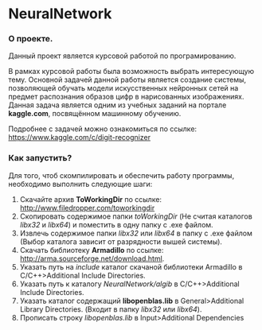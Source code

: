 
# NeuralNetwork

### О проекте.
Данный проект является курсовой работой по програмированию.

В рамках курсовой работы была возможность выбрать интересующую тему. Основной задачей данной работы является создание системы, позволяющей обучать модели искусственных нейронных сетей на предмет распознания образов цифр в нарисованных изображениях. Данная задача является одним из учебных заданий на портале **kaggle.com**, посвящённом машинному обучению.

Подробнее с задачей можно ознакомиться по ссылке: https://www.kaggle.com/c/digit-recognizer


### Как запустить?
Для того, чтоб скомпилировать и обеспечить работу программы, необходимо выполнить следующие шаги:

1. Скачайте архив **ToWorkingDir** по ссылке: http://www.filedropper.com/toworkingdir
2. Скопировать содержимое папки *toWorkingDir* (Не считая каталогов *libx32* и *libx64*) и поместить в одну папку с .exe файлом.
3. Извлечь содержимое папки *libx32* или *libx64* в папку с .exe файлом (Выбор каталога зависит от разрядности вышей системы).
4. Скачать библиотеку **Armadillo** по ссылке: http://arma.sourceforge.net/download.html.
5. Указать путь на *include* каталог скачаной библиотеки Armadillo в C/C++>Additional Include Directories.
6. Указать путь к каталогу *NeuralNetwork/algib* в C/C++>Additional Include Directories.
7. Указать каталог содержащий **libopenblas.lib** в General>Additional Library Directories. (Входит в папку *libx32* или *libx64*).
8. Прописать строку *libopenblas.lib* в Input>Additional Dependencies
